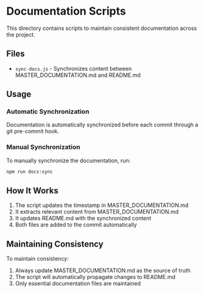 # Documentation Scripts

This directory contains scripts to maintain consistent documentation across the project.

## Files

- `sync-docs.js` - Synchronizes content between MASTER_DOCUMENTATION.md and README.md

## Usage

### Automatic Synchronization
Documentation is automatically synchronized before each commit through a git pre-commit hook.

### Manual Synchronization
To manually synchronize the documentation, run:

```bash
npm run docs:sync
```

## How It Works

1. The script updates the timestamp in MASTER_DOCUMENTATION.md
2. It extracts relevant content from MASTER_DOCUMENTATION.md
3. It updates README.md with the synchronized content
4. Both files are added to the commit automatically

## Maintaining Consistency

To maintain consistency:
1. Always update MASTER_DOCUMENTATION.md as the source of truth
2. The script will automatically propagate changes to README.md
3. Only essential documentation files are maintained